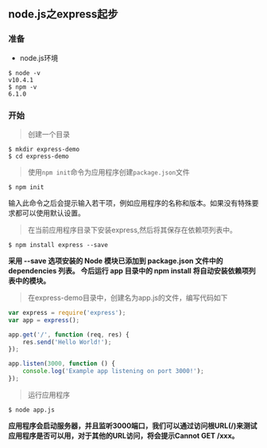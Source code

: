 ## node.js之express起步

### 准备
- node.js环境

```shell
$ node -v
v10.4.1
$ npm -v
6.1.0
```
### 开始
> 创建一个目录

```shell
$ mkdir express-demo
$ cd express-demo
```

> 使用`npm init`命令为应用程序创建`package.json`文件

```shell
$ npm init
```
输入此命令之后会提示输入若干项，例如应用程序的名称和版本。如果没有特殊要求都可以使用默认设置。

> 在当前应用程序目录下安装express,然后将其保存在依赖项列表中。

```shell
$ npm install express --save
```

**采用 --save 选项安装的 Node 模块已添加到 package.json 文件中的 dependencies 列表。 今后运行 app 目录中的 npm install 将自动安装依赖项列表中的模块。**

> 在express-demo目录中，创建名为app.js的文件，编写代码如下

```javascript
var express = require('express');
var app = express();

app.get('/', function (req, res) {
    res.send('Hello World!');
});

app.listen(3000, function () {
    console.log('Example app listening on port 3000!');
});
```

> 运行应用程序

```shell
$ node app.js
```

**应用程序会启动服务器，并且监听3000端口，我们可以通过访问根URL(/)来测试应用程序是否可以用，对于其他的URL访问，将会提示Cannot GET /xxx。**
